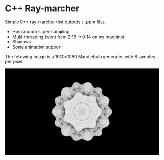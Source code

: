 # C++ Ray-marcher

Simple C++ ray-marcher that outputs a .ppm files.
 - Has random super-sampling
 - Multi-threading (went from 2:16 -> 0:14 on my machine)
 - Shadows
 - Some animation support

The following image is a 1920x1080 Mandlebulb generated with 8 samples per pixel:

![1920x1080.png](1920x1080.png)